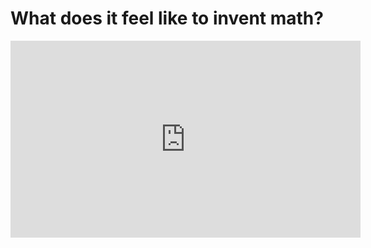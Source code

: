 # What does it feel like to invent math?

<iframe width="560" height="315" src="https://www.youtube.com/embed/XFDM1ip5HdU" frameborder="0" allow="accelerometer; autoplay; clipboard-write; encrypted-media; gyroscope; picture-in-picture" allowfullscreen></iframe>

